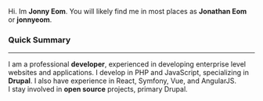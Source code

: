 Hi. Im **Jonny Eom**. You will likely find me in most places as **Jonathan Eom** or **jonnyeom**.

### Quick Summary
___
I am a professional **developer**, experienced in developing enterprise level websites and applications. I develop in
 PHP and JavaScript, specializing in  **Drupal**. I also have experience in React, Symfony, Vue, and
  AngularJS.  
 I stay involved in **open source** projects, primary Drupal.

<br>
<br>
